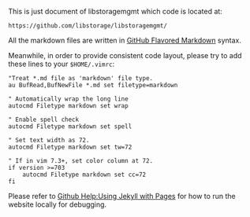 This is just document of libstoragemgmt which code is located at:

    https://github.com/libstorage/libstoragemgmt/

All the markdown files are written in [GitHub Flavored Markdown][1]
syntax.

Meanwhile, in order to provide consistent code layout,
please try to add these lines to your `$HOME/.vimrc`:

```vim
"Treat *.md file as 'markdown' file type.
au BufRead,BufNewFile *.md set filetype=markdown

" Automatically wrap the long line
autocmd Filetype markdown set wrap

" Enable spell check
autocmd Filetype markdown set spell

" Set text width as 72.
autocmd Filetype markdown set tw=72

" If in vim 7.3+, set color column at 72.
if version >=703
    autocmd Filetype markdown set cc=72
fi
```

Please refer to [Github Help:Using Jekyll with Pages][2] for how
to run the website locally for debugging.

[1]: https://help.github.com/articles/github-flavored-markdown/
[2]: https://help.github.com/articles/using-jekyll-with-pages/
